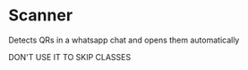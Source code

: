# Scanner
Detects QRs in a whatsapp chat and opens them automatically

DON'T USE IT TO SKIP CLASSES
